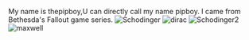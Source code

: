My name is thepipboy,U can directly call my name pipboy.
I came from Bethesda's Fallout game series.
![Schodinger](https://github.com/user-attachments/assets/8378891d-ccba-4551-88e0-8f67de1c6eff)
![dirac](https://github.com/user-attachments/assets/211901d9-8eb6-42fa-9f05-5c44d981b33b)
![Schodinger2](https://github.com/user-attachments/assets/e8165f51-d0b4-4a77-85aa-c173af2e6a71)
![maxwell](https://github.com/user-attachments/assets/85264fa9-21ef-4bb5-9633-70b6c82fe1e2)
